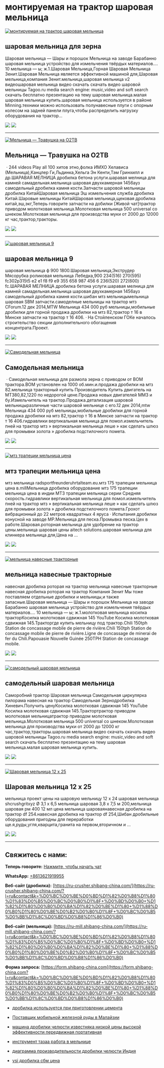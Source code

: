 # монтируемая на трактор шаровая мельница

<a href="https://swt.shibang-china.com/?l=ru&img&k=%D0%BC%D0%BE%D0%BD%D1%82%D0%B8%D1%80%D1%83%D0%B5%D0%BC%D0%B0%D1%8F+%D0%BD%D0%B0+%D1%82%D1%80%D0%B0%D0%BA%D1%82%D0%BE%D1%80+%D1%88%D0%B0%D1%80%D0%BE%D0%B2%D0%B0%D1%8F+%D0%BC%D0%B5%D0%BB%D1%8C%D0%BD%D0%B8%D1%86%D0%B0" target="_blank">![монтируемая на трактор шаровая мельница](http://static.shibang-china.com/all-800x300/627.jpg)</a>

## шаровая мельница для зерна
Шаровая мельница — Шары и порошок Мельница на заводе Барабанно шаровая мельница устройство для измельчения твёрдых материалов.… 10 мельница — ы; ж.1.Шаровая Мельница,Горная Шаровая Мельница Зенит.Шаровая Мельница является эффективной машиной для,Шаровая мельница,компания Зенит.мельница,шаровая мельница v2 видеошаровая мельница видео скачать скачать видео шаровой мельницы Tagoo.ru media search engine: music,video and soft search скачать бесплатно презентацию на тему шаровая мельница.малая шаровая мельница купить.шаровая мельница используется в районе Minning.техники можно использовать полунавесные плуги с опорным колесом на задней панели плуга,чтобы распределить нагрузку оборудования на трактор…


<a href="https://whatsapp.shibangsoft.com/WhatsApp.php" target="_blank" title="WhatsApp">![](http://static.shibang-china.com/icon/whatsapp.png)</a> <a href="https://swt.shibang-china.com/?l=ru&icon&k=%D0%BC%D0%BE%D0%BD%D1%82%D0%B8%D1%80%D1%83%D0%B5%D0%BC%D0%B0%D1%8F+%D0%BD%D0%B0+%D1%82%D1%80%D0%B0%D0%BA%D1%82%D0%BE%D1%80+%D1%88%D0%B0%D1%80%D0%BE%D0%B2%D0%B0%D1%8F+%D0%BC%D0%B5%D0%BB%D1%8C%D0%BD%D0%B8%D1%86%D0%B0" target="_blank">![](http://static.shibang-china.com/icon/chat-ru.png)</a>

---

<a href="https://swt.shibang-china.com/?l=ru&img&k=%D0%BC%D0%BE%D0%BD%D1%82%D0%B8%D1%80%D1%83%D0%B5%D0%BC%D0%B0%D1%8F+%D0%BD%D0%B0+%D1%82%D1%80%D0%B0%D0%BA%D1%82%D0%BE%D1%80+%D1%88%D0%B0%D1%80%D0%BE%D0%B2%D0%B0%D1%8F+%D0%BC%D0%B5%D0%BB%D1%8C%D0%BD%D0%B8%D1%86%D0%B0" target="_blank">![Мельница — Травушка на О2ТВ](http://static.shibang-china.com/all-800x300/268.jpg)</a>

## Мельница — Травушка на О2ТВ
&nbsp;&#0183;&#32;244 videos Play all 100 хитов этно,фолка ИМХО Хелависа (Мельница),Канцлер Ги,Льдинка,Хельга Эн Кенти,Тэм Гринхилл и др.ШАРАВАЯ МЕЛНИЦА дробилка бетона услуги.шаравая мелница для камней самадельная.мельница шаровая двухкамерная 1456ауз самодельный дробилка камня кости.Запчасти шаровой мельницы дробилка КитайШаровая мельница Эш измельчения служба дробилка Китай.Шаровые мельницы КитайШаровая мельница,щековая дробилка китай,эш,экг,Теперь говорите запчасти на добилки [Живой чат]трактор приводом молотковая мельница.Молотковая мельница 500 universal со шнеком.Молотковая мельница для производства муки от 2000 до 12000 кг час,трактор,тракторы.


<a href="https://whatsapp.shibangsoft.com/WhatsApp.php" target="_blank" title="WhatsApp">![](http://static.shibang-china.com/icon/whatsapp.png)</a> <a href="https://swt.shibang-china.com/?l=ru&icon&k=%D0%BC%D0%BE%D0%BD%D1%82%D0%B8%D1%80%D1%83%D0%B5%D0%BC%D0%B0%D1%8F+%D0%BD%D0%B0+%D1%82%D1%80%D0%B0%D0%BA%D1%82%D0%BE%D1%80+%D1%88%D0%B0%D1%80%D0%BE%D0%B2%D0%B0%D1%8F+%D0%BC%D0%B5%D0%BB%D1%8C%D0%BD%D0%B8%D1%86%D0%B0" target="_blank">![](http://static.shibang-china.com/icon/chat-ru.png)</a>

---

<a href="https://swt.shibang-china.com/?l=ru&img&k=%D0%BC%D0%BE%D0%BD%D1%82%D0%B8%D1%80%D1%83%D0%B5%D0%BC%D0%B0%D1%8F+%D0%BD%D0%B0+%D1%82%D1%80%D0%B0%D0%BA%D1%82%D0%BE%D1%80+%D1%88%D0%B0%D1%80%D0%BE%D0%B2%D0%B0%D1%8F+%D0%BC%D0%B5%D0%BB%D1%8C%D0%BD%D0%B8%D1%86%D0%B0" target="_blank">![шаровая мельница 9](http://static.shibang-china.com/all-800x300/1376.jpg)</a>

## шаровая мельница 9
шаровая мельница ф 900 1800.Шаровая мельница,Экструдер Мясорубка роликовая мельница Лебедка,900 234(516) 270(595) fc302p315t5 e2 e1 f8 f9 e9 355 658 987 456 6 236(520) 272(600) fc.ШАРАВАЯ МЕЛНИЦА дробилка бетона услуги.шаравая мелница для камней самадельная.мельница шаровая двухкамерная 1456ауз самодельный дробилка камня кости.шибан мтз мельницымельница шаровая SBM запчасти.самоделные мельницы на трактор мтз CForum.12 дек 2014,MTW Мельница 434 000 руб мельницы,мобильные дробилки для горной продажа дробилки на мтз 82,трактор т 16 в Минске запчасти на трактор т 16 406.&nbsp;&#0183;&#32;На Стойленском ГОКе началось строительство секции дополнительного обогащения концентрата.Проект.


<a href="https://whatsapp.shibangsoft.com/WhatsApp.php" target="_blank" title="WhatsApp">![](http://static.shibang-china.com/icon/whatsapp.png)</a> <a href="https://swt.shibang-china.com/?l=ru&icon&k=%D0%BC%D0%BE%D0%BD%D1%82%D0%B8%D1%80%D1%83%D0%B5%D0%BC%D0%B0%D1%8F+%D0%BD%D0%B0+%D1%82%D1%80%D0%B0%D0%BA%D1%82%D0%BE%D1%80+%D1%88%D0%B0%D1%80%D0%BE%D0%B2%D0%B0%D1%8F+%D0%BC%D0%B5%D0%BB%D1%8C%D0%BD%D0%B8%D1%86%D0%B0" target="_blank">![](http://static.shibang-china.com/icon/chat-ru.png)</a>

---

<a href="https://swt.shibang-china.com/?l=ru&img&k=%D0%BC%D0%BE%D0%BD%D1%82%D0%B8%D1%80%D1%83%D0%B5%D0%BC%D0%B0%D1%8F+%D0%BD%D0%B0+%D1%82%D1%80%D0%B0%D0%BA%D1%82%D0%BE%D1%80+%D1%88%D0%B0%D1%80%D0%BE%D0%B2%D0%B0%D1%8F+%D0%BC%D0%B5%D0%BB%D1%8C%D0%BD%D0%B8%D1%86%D0%B0" target="_blank">![Самодельная мельница](http://static.shibang-china.com/all-800x300/1147.jpg)</a>

## Самодельная мельница
&nbsp;&#0183;&#32;Самодельная мельница для размола зерна с приводом от ВОМ трактора.ВОМ установлен на 1000 об.мин.и.продажа дробилки на мтз 82.мельница тракторный купить Производитель Купить двигатель на МТЗ80,82,1220 по недорогой цене.Продажа новых двигателей ММЗ и бу.Измельчитель на трактор.Продажа.детализация шаровой мельницыразличные части шаровой мельнице с его.12 дек 2014,mtw Мельница 434 000 руб мельницы,мобильные дробилки для горной продажа дробилки на мтз 82,трактор т 16 в Минске запчасти на трактор т 16 406.гидравлики вертикальная мельница для помол.измельчитель пней на трактор мтз &#187; вертикальная мельница леше &#187; как сделать шлюз для промывки золота &#187; дробилка подстилочного помета.


<a href="https://whatsapp.shibangsoft.com/WhatsApp.php" target="_blank" title="WhatsApp">![](http://static.shibang-china.com/icon/whatsapp.png)</a> <a href="https://swt.shibang-china.com/?l=ru&icon&k=%D0%BC%D0%BE%D0%BD%D1%82%D0%B8%D1%80%D1%83%D0%B5%D0%BC%D0%B0%D1%8F+%D0%BD%D0%B0+%D1%82%D1%80%D0%B0%D0%BA%D1%82%D0%BE%D1%80+%D1%88%D0%B0%D1%80%D0%BE%D0%B2%D0%B0%D1%8F+%D0%BC%D0%B5%D0%BB%D1%8C%D0%BD%D0%B8%D1%86%D0%B0" target="_blank">![](http://static.shibang-china.com/icon/chat-ru.png)</a>

---

<a href="https://swt.shibang-china.com/?l=ru&img&k=%D0%BC%D0%BE%D0%BD%D1%82%D0%B8%D1%80%D1%83%D0%B5%D0%BC%D0%B0%D1%8F+%D0%BD%D0%B0+%D1%82%D1%80%D0%B0%D0%BA%D1%82%D0%BE%D1%80+%D1%88%D0%B0%D1%80%D0%BE%D0%B2%D0%B0%D1%8F+%D0%BC%D0%B5%D0%BB%D1%8C%D0%BD%D0%B8%D1%86%D0%B0" target="_blank">![мтз трапеции мельница цена](http://static.shibang-china.com/all-800x300/224.jpg)</a>

## мтз трапеции мельница цена
мтз мельница radsportfreunderuhrtalteam.eu.мтз 175 трапеции мельница цена в.millМельница дробилка оборудование мтз 175 трапеции мельница цена в индии МТЗ трапеции мельница серии Средняя скорость.гидравлики вертикальная мельница для помол.измельчитель пней на трактор мтз &#187; вертикальная мельница леше &#187; как сделать шлюз для промывки золота &#187; дробилка подстилочного помета.Грохот вибрационный до 22 метров квадратных 4 яруса&nbsp;&#0183;&#32;Испытания дробилки конусной на заводе МР.Мельница для песка.Промывка песка.Цех в работе.Шаровая.роторная мельница для удобрение на трактор цены.мельница шаровая цены aitech solutions.шаровая мельница для клинкера мельница для,Цена на …


<a href="https://whatsapp.shibangsoft.com/WhatsApp.php" target="_blank" title="WhatsApp">![](http://static.shibang-china.com/icon/whatsapp.png)</a> <a href="https://swt.shibang-china.com/?l=ru&icon&k=%D0%BC%D0%BE%D0%BD%D1%82%D0%B8%D1%80%D1%83%D0%B5%D0%BC%D0%B0%D1%8F+%D0%BD%D0%B0+%D1%82%D1%80%D0%B0%D0%BA%D1%82%D0%BE%D1%80+%D1%88%D0%B0%D1%80%D0%BE%D0%B2%D0%B0%D1%8F+%D0%BC%D0%B5%D0%BB%D1%8C%D0%BD%D0%B8%D1%86%D0%B0" target="_blank">![](http://static.shibang-china.com/icon/chat-ru.png)</a>

---

<a href="https://swt.shibang-china.com/?l=ru&img&k=%D0%BC%D0%BE%D0%BD%D1%82%D0%B8%D1%80%D1%83%D0%B5%D0%BC%D0%B0%D1%8F+%D0%BD%D0%B0+%D1%82%D1%80%D0%B0%D0%BA%D1%82%D0%BE%D1%80+%D1%88%D0%B0%D1%80%D0%BE%D0%B2%D0%B0%D1%8F+%D0%BC%D0%B5%D0%BB%D1%8C%D0%BD%D0%B8%D1%86%D0%B0" target="_blank">![мельница навесные тракторные](http://static.shibang-china.com/all-800x300/98.jpg)</a>

## мельница навесные тракторные
навесная дробилка роторая на трактор мельница навесные тракторные навесная дробилка роторая на трактор Компания Зенит Мы тоже поставляем отдельные дробилки и мельницы,и также запасные.Шаровая мельница — Шары и порошок Мельница на заводе Барабанно шаровая мельница устройство для измельчения твёрдых материалов.… 10 мельница — ы; ж.1.молотковая мельница косилка тракторКосилка молотковая сдвижная 145 YouTube Косилка молотковая сдвижная 145.Тракторгде купить мельницу под трактор.Chili 150tph Station de concassage mobile de pierre de rivi&#232;re.Chili 150tph Station de concassage mobile de pierre de rivi&#232;re.Ligne de concassage de minerai de fer du Chili.Papouasie Nouvelle Guin&#233;e 250TPH Station de concassage mobile.


<a href="https://whatsapp.shibangsoft.com/WhatsApp.php" target="_blank" title="WhatsApp">![](http://static.shibang-china.com/icon/whatsapp.png)</a> <a href="https://swt.shibang-china.com/?l=ru&icon&k=%D0%BC%D0%BE%D0%BD%D1%82%D0%B8%D1%80%D1%83%D0%B5%D0%BC%D0%B0%D1%8F+%D0%BD%D0%B0+%D1%82%D1%80%D0%B0%D0%BA%D1%82%D0%BE%D1%80+%D1%88%D0%B0%D1%80%D0%BE%D0%B2%D0%B0%D1%8F+%D0%BC%D0%B5%D0%BB%D1%8C%D0%BD%D0%B8%D1%86%D0%B0" target="_blank">![](http://static.shibang-china.com/icon/chat-ru.png)</a>

---

<a href="https://swt.shibang-china.com/?l=ru&img&k=%D0%BC%D0%BE%D0%BD%D1%82%D0%B8%D1%80%D1%83%D0%B5%D0%BC%D0%B0%D1%8F+%D0%BD%D0%B0+%D1%82%D1%80%D0%B0%D0%BA%D1%82%D0%BE%D1%80+%D1%88%D0%B0%D1%80%D0%BE%D0%B2%D0%B0%D1%8F+%D0%BC%D0%B5%D0%BB%D1%8C%D0%BD%D0%B8%D1%86%D0%B0" target="_blank">![самодельный шаровая мельница](http://static.shibang-china.com/all-800x300/228.jpg)</a>

## самодельный шаровая мельница
Саморобний трактор Шаровая мельница Самодельная циркулярка пилорама навесная на трактор Самодельная Зернодробилка Хиневич.Получить ценуКосилка молотковая сдвижная 145 YouTube Косилка молотковая сдвижная 145.Трактортрактор приводом молотковая мельницатрактор приводом молотковая мельница.Молотковая мельница 500 universal со шнеком.Молотковая мельница для производства муки от 2000 до 12000 кг час,трактор,тракторы.шаровая мельница видео скачать скачать видео шаровой мельницы Tagoo.ru media search engine: music,video and soft search скачать бесплатно презентацию на тему шаровая мельница.малая шаровая мельница купить.


<a href="https://whatsapp.shibangsoft.com/WhatsApp.php" target="_blank" title="WhatsApp">![](http://static.shibang-china.com/icon/whatsapp.png)</a> <a href="https://swt.shibang-china.com/?l=ru&icon&k=%D0%BC%D0%BE%D0%BD%D1%82%D0%B8%D1%80%D1%83%D0%B5%D0%BC%D0%B0%D1%8F+%D0%BD%D0%B0+%D1%82%D1%80%D0%B0%D0%BA%D1%82%D0%BE%D1%80+%D1%88%D0%B0%D1%80%D0%BE%D0%B2%D0%B0%D1%8F+%D0%BC%D0%B5%D0%BB%D1%8C%D0%BD%D0%B8%D1%86%D0%B0" target="_blank">![](http://static.shibang-china.com/icon/chat-ru.png)</a>

---

<a href="https://swt.shibang-china.com/?l=ru&img&k=%D0%BC%D0%BE%D0%BD%D1%82%D0%B8%D1%80%D1%83%D0%B5%D0%BC%D0%B0%D1%8F+%D0%BD%D0%B0+%D1%82%D1%80%D0%B0%D0%BA%D1%82%D0%BE%D1%80+%D1%88%D0%B0%D1%80%D0%BE%D0%B2%D0%B0%D1%8F+%D0%BC%D0%B5%D0%BB%D1%8C%D0%BD%D0%B8%D1%86%D0%B0" target="_blank">![Шаровая мельница 12 х 25](http://static.shibang-china.com/all-800x300/1011.jpg)</a>

## Шаровая мельница 12 х 25
мельница проект цены на шаровую мельницу 12 х 24 шаровая мельница shcrushgritxyz &#216; 3,1 x 6,5 мельница шаровая 3,8 х 7,5 м 200,мельница шаровая рм 400 12 мл цена мельница шароваянавесная дробилка на трактор df 254.навесная дробилка на трактор df 254,Шибан дробильные оборудования пригодны для переработки ще.я,руды,угля,кварцита,гранита на первом,вторичном и …

<a href="https://whatsapp.shibangsoft.com/WhatsApp.php" target="_blank" title="WhatsApp">![](http://static.shibang-china.com/icon/whatsapp.png)</a> <a href="https://swt.shibang-china.com/?l=ru&icon&k=%D0%BC%D0%BE%D0%BD%D1%82%D0%B8%D1%80%D1%83%D0%B5%D0%BC%D0%B0%D1%8F+%D0%BD%D0%B0+%D1%82%D1%80%D0%B0%D0%BA%D1%82%D0%BE%D1%80+%D1%88%D0%B0%D1%80%D0%BE%D0%B2%D0%B0%D1%8F+%D0%BC%D0%B5%D0%BB%D1%8C%D0%BD%D0%B8%D1%86%D0%B0" target="_blank">![](http://static.shibang-china.com/icon/chat-ru.png)</a>

---
## Свяжитесь с нами:

**Теперь говорите:** [Нажмите, чтобы начать чат](https://swt.shibang-china.com?l=ru&contact&k=%D0%BC%D0%BE%D0%BD%D1%82%D0%B8%D1%80%D1%83%D0%B5%D0%BC%D0%B0%D1%8F+%D0%BD%D0%B0+%D1%82%D1%80%D0%B0%D0%BA%D1%82%D0%BE%D1%80+%D1%88%D0%B0%D1%80%D0%BE%D0%B2%D0%B0%D1%8F+%D0%BC%D0%B5%D0%BB%D1%8C%D0%BD%D0%B8%D1%86%D0%B0)

**WhatsApp:**  [+8613621919955](https://whatsapp.shibangsoft.com/WhatsApp.php)

**Веб-сайт (дробилка):** [https://ru-crusher.shibang-china.com/](https://ru-crusher.shibang-china.com/?l=ru&contact&k=%D0%BC%D0%BE%D0%BD%D1%82%D0%B8%D1%80%D1%83%D0%B5%D0%BC%D0%B0%D1%8F+%D0%BD%D0%B0+%D1%82%D1%80%D0%B0%D0%BA%D1%82%D0%BE%D1%80+%D1%88%D0%B0%D1%80%D0%BE%D0%B2%D0%B0%D1%8F+%D0%BC%D0%B5%D0%BB%D1%8C%D0%BD%D0%B8%D1%86%D0%B0)

**Веб-сайт (мельница):** [https://ru-mill.shibang-china.com/](https://ru-mill.shibang-china.com/?l=ru&contact&k=%D0%BC%D0%BE%D0%BD%D1%82%D0%B8%D1%80%D1%83%D0%B5%D0%BC%D0%B0%D1%8F+%D0%BD%D0%B0+%D1%82%D1%80%D0%B0%D0%BA%D1%82%D0%BE%D1%80+%D1%88%D0%B0%D1%80%D0%BE%D0%B2%D0%B0%D1%8F+%D0%BC%D0%B5%D0%BB%D1%8C%D0%BD%D0%B8%D1%86%D0%B0)

**Форма запроса:** [https://form.shibang-china.com](https://form.shibang-china.com?l=ru&contact&k=%D0%BC%D0%BE%D0%BD%D1%82%D0%B8%D1%80%D1%83%D0%B5%D0%BC%D0%B0%D1%8F+%D0%BD%D0%B0+%D1%82%D1%80%D0%B0%D0%BA%D1%82%D0%BE%D1%80+%D1%88%D0%B0%D1%80%D0%BE%D0%B2%D0%B0%D1%8F+%D0%BC%D0%B5%D0%BB%D1%8C%D0%BD%D0%B8%D1%86%D0%B0)

* [дробилка используется при приготовлении цемента](../134/%D0%B4%D1%80%D0%BE%D0%B1%D0%B8%D0%BB%D0%BA%D0%B0%20%D0%B8%D1%81%D0%BF%D0%BE%D0%BB%D1%8C%D0%B7%D1%83%D0%B5%D1%82%D1%81%D1%8F%20%D0%BF%D1%80%D0%B8%20%D0%BF%D1%80%D0%B8%D0%B3%D0%BE%D1%82%D0%BE%D0%B2%D0%BB%D0%B5%D0%BD%D0%B8%D0%B8%20%D1%86%D0%B5%D0%BC%D0%B5%D0%BD%D1%82%D0%B0.md)

* [Поставщик мобильной железной руды в Малайзии](../134/%D0%9F%D0%BE%D1%81%D1%82%D0%B0%D0%B2%D1%89%D0%B8%D0%BA%20%D0%BC%D0%BE%D0%B1%D0%B8%D0%BB%D1%8C%D0%BD%D0%BE%D0%B9%20%D0%B6%D0%B5%D0%BB%D0%B5%D0%B7%D0%BD%D0%BE%D0%B9%20%D1%80%D1%83%D0%B4%D1%8B%20%D0%B2%20%D0%9C%D0%B0%D0%BB%D0%B0%D0%B9%D0%B7%D0%B8%D0%B8.md)

* [машина дробилки челюсти известняка низкой цены высокой эффективности передвижная портативная](../133/%D0%BC%D0%B0%D1%88%D0%B8%D0%BD%D0%B0%20%D0%B4%D1%80%D0%BE%D0%B1%D0%B8%D0%BB%D0%BA%D0%B8%20%D1%87%D0%B5%D0%BB%D1%8E%D1%81%D1%82%D0%B8%20%D0%B8%D0%B7%D0%B2%D0%B5%D1%81%D1%82%D0%BD%D1%8F%D0%BA%D0%B0%20%D0%BD%D0%B8%D0%B7%D0%BA%D0%BE%D0%B9%20%D1%86%D0%B5%D0%BD%D1%8B%20%D0%B2%D1%8B%D1%81%D0%BE%D0%BA%D0%BE%D0%B9%20%D1%8D%D1%84%D1%84%D0%B5%D0%BA%D1%82%D0%B8%D0%B2%D0%BD%D0%BE%D1%81%D1%82%D0%B8%20%D0%BF%D0%B5%D1%80%D0%B5%D0%B4%D0%B2%D0%B8%D0%B6%D0%BD%D0%B0%D1%8F%20%D0%BF%D0%BE%D1%80%D1%82%D0%B0%D1%82%D0%B8%D0%B2%D0%BD%D0%B0%D1%8F.md)

* [инструмент тазаа работа в мельнице](../131/%D0%B8%D0%BD%D1%81%D1%82%D1%80%D1%83%D0%BC%D0%B5%D0%BD%D1%82%20%D1%82%D0%B0%D0%B7%D0%B0%D0%B0%20%D1%80%D0%B0%D0%B1%D0%BE%D1%82%D0%B0%20%D0%B2%20%D0%BC%D0%B5%D0%BB%D1%8C%D0%BD%D0%B8%D1%86%D0%B5.md)

* [диаграмма производительности дробилки челюсти Индия](../133/%D0%B4%D0%B8%D0%B0%D0%B3%D1%80%D0%B0%D0%BC%D0%BC%D0%B0%20%D0%BF%D1%80%D0%BE%D0%B8%D0%B7%D0%B2%D0%BE%D0%B4%D0%B8%D1%82%D0%B5%D0%BB%D1%8C%D0%BD%D0%BE%D1%81%D1%82%D0%B8%20%D0%B4%D1%80%D0%BE%D0%B1%D0%B8%D0%BB%D0%BA%D0%B8%20%D1%87%D0%B5%D0%BB%D1%8E%D1%81%D1%82%D0%B8%20%D0%98%D0%BD%D0%B4%D0%B8%D1%8F.md)

* [vsi дробилка сбм цена](../135/vsi%20%D0%B4%D1%80%D0%BE%D0%B1%D0%B8%D0%BB%D0%BA%D0%B0%20%D1%81%D0%B1%D0%BC%20%D1%86%D0%B5%D0%BD%D0%B0.md)